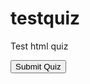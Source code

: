 # testquiz
Test html quiz

<div id="quiz"></div>
<button id="submit">Submit Quiz</button>
<div id ="results"></div>

<script>
(function(){


const quizContainer = document.getElementById("quiz");
const resultsContainer = document.getElementById("results");
const submitButton = document.getElementById("submit");

const myQuestions = [
  {
    question: "Who is the strongest?",
    answers: {
      a: "Superman",
      b: "The Terminator",
      c: "Pippi, obviously"
    },
    correctAnswer: "c"
  },
  {
    question: "Who is the bravest?",
    answers: {
      a: "Bamse",
      b: "Lille Skutt",
      c: "Vargen"
    },
    correctAnswer: "a"
  }
];

function buildQuiz(){
  const output = [];

  myQuestions.forEach(
    (currentQuestion, questionNumber) => {
      const answers = [];
      for(letter in currentQuestion.answers){
        answers.push(
          `<label>
            <input type="radio" name="question${questionNumber}" value="${letter}">
            ${letter} :
            ${currentQuestion.answers[letter]}
          </label>`
          );
      }

      output.push(
        `<div class="question"> ${currentQuestion.question} </div>
        <div class="answers"> ${answers.join("<br>")} </div><br>`
      );
    }
  );

  quizContainer.innerHTML = output.join('');
}

function showResults(){
  const answerContainers = quizContainer.querySelectorAll(".answers");
  let numCorrect = 0;
  myQuestions.forEach((currentQuestion, questionNumber) => {
    const answerContainer = answerContainers[questionNumber];
    const selector = `input[name=question${questionNumber}]:checked`;
    const userAnswer = (answerContainer.querySelector(selector) || {}).value;

    if(userAnswer===currentQuestion.correctAnswer){
      numCorrect++;

      answerContainers[questionNumber].style.color = "lightgreen";
    }
    else {
      answerContainers[questionNumber].style.color = "red";
    }
  });
  resultsContainer.innerHTML = `${numCorrect} out of ${myQuestions.length}`;
}

buildQuiz();

submitButton.addEventListener("click", showResults);

})();
</script>
